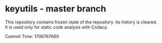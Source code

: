 # keyutils - master branch

This repository contains frozen state of the repository.
Its history is cleared. It is used only for static code
analysis with Codacy.

Commit Time: 1706767660